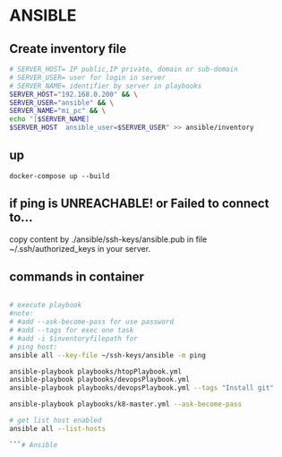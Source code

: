 # ANSIBLE
## Create inventory file
```sh
# SERVER_HOST= IP public,IP private, domain or sub-domain
# SERVER_USER= user for login in server
# SERVER_NAME= identifier by server in playbooks
SERVER_HOST="192.168.0.200" && \
SERVER_USER="ansible" && \
SERVER_NAME="mi_pc" && \
echo "[$SERVER_NAME] 
$SERVER_HOST  ansible_user=$SERVER_USER" >> ansible/inventory
```
## up
```docker
docker-compose up --build
```
## if ping is UNREACHABLE! or Failed to connect to...
copy content by ./ansible/ssh-keys/ansible.pub in file ~/.ssh/authorized_keys in your server.
## commands in container
```sh

# execute playbook
#note: 
# #add --ask-become-pass for use password
# #add --tags for exec one task
# #add -i $inventoryfilepath for 
# ping host:
ansible all --key-file ~/ssh-keys/ansible -m ping

ansible-playbook playbooks/htopPlaybook.yml 
ansible-playbook playbooks/devopsPlaybook.yml 
ansible-playbook playbooks/devopsPlaybook.yml --tags "Install git"

ansible-playbook playbooks/k8-master.yml --ask-become-pass

# get list host enabled
ansible all --list-hosts

```# Ansible
